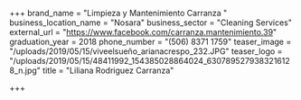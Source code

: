 +++
brand_name = "Limpieza y Mantenimiento Carranza "
business_location_name = "Nosara"
business_sector = "Cleaning Services"
external_url = "https://www.facebook.com/carranza.mantenimiento.39"
graduation_year = 2018
phone_number = "(506) 8371 1759"
teaser_image = "/uploads/2019/05/15/viveelsueño_arianacrespo_232.JPG"
teaser_logo = "/uploads/2019/05/15/48411992_154385028864024_6307895279383216128_n.jpg"
title = "Liliana Rodriguez Carranza"

+++
